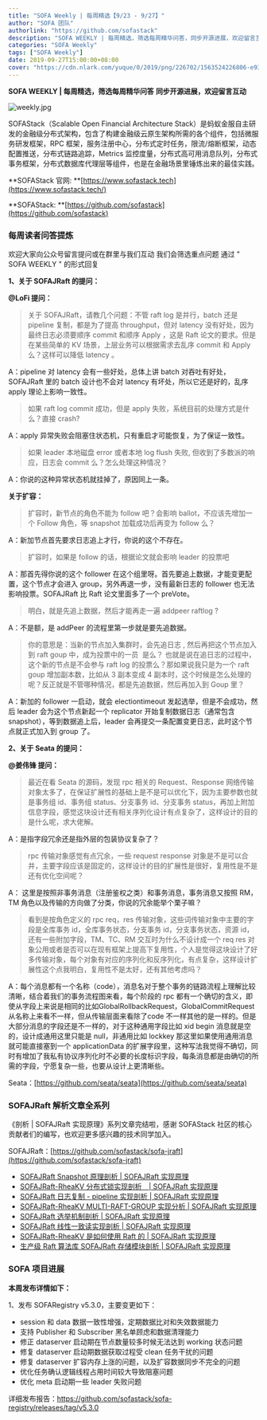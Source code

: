 ```yaml
---
title: "SOFA Weekly | 每周精选【9/23 - 9/27】"
author: "SOFA 团队"
authorlink: "https://github.com/sofastack"
description: "SOFA WEEKLY | 每周精选，筛选每周精华问答，同步开源进展，欢迎留言互动。"
categories: "SOFA Weekly"
tags: ["SOFA Weekly"]
date: 2019-09-27T15:00:00+08:00
cover: "https://cdn.nlark.com/yuque/0/2019/png/226702/1563524226806-e93607a3-1b77-4ca2-8c3c-0384ab966154.png"
---
```


**SOFA WEEKLY | 每周精选，筛选每周精华问答**
**同步开源进展，欢迎留言互动**

![weekly.jpg](https://cdn.nlark.com/yuque/0/2019/jpeg/226702/1562925824761-fc720f21-9622-437b-a783-0b0729eda119.jpeg)

SOFAStack（Scalable Open Financial Architecture Stack）是蚂蚁金服自主研发的金融级分布式架构，包含了构建金融级云原生架构所需的各个组件，包括微服务研发框架，RPC 框架，服务注册中心，分布式定时任务，限流/熔断框架，动态配置推送，分布式链路追踪，Metrics 监控度量，分布式高可用消息队列，分布式事务框架，分布式数据库代理层等组件，也是在金融场景里锤炼出来的最佳实践。

**SOFAStack 官网: **[https://www.sofastack.tech](https://www.sofastack.tech/)

**SOFAStack: **[https://github.com/sofastack](https://github.com/sofastack)

### 每周读者问答提炼

欢迎大家向公众号留言提问或在群里与我们互动
我们会筛选重点问题
通过 " SOFA WEEKLY " 的形式回复

**1、关于 SOFAJRaft 的提问：**

**@LoFi 提问：**

> 关于 SOFAJRaft，请教几个问题：不管 raft log 是并行，batch 还是 pipeline 复制，都是为了提高 throughput，但对 latency 没有好处，因为最终日志必须要顺序 commit 和顺序 Apply ，这是 Raft 论文的要求。但是在某些简单的 KV 场景，上层业务可以根据需求去乱序 commit 和 Apply 么？这样可以降低 latency 。

A：pipeline 对 latency 会有一些好处，总体上讲 batch 对吞吐有好处，SOFAJRaft 里的 batch 设计也不会对 latency 有坏处，所以它还是好的，乱序 apply 理论上影响一致性。

> 如果 raft log commit 成功，但是 apply 失败，系统目前的处理方式是什么？直接 crash?

A：apply 异常失败会阻塞住状态机，只有重启才可能恢复，为了保证一致性。

> 如果 leader 本地磁盘 error 或者本地 log flush 失败, 但收到了多数派的响应，日志会 commit 么？怎么处理这种情况？

A：你说的这种异常状态机就挂掉了，原因同上一条。

**关于扩容：**

> 扩容时，新节点的角色不能为 follow 吧？会影响 ballot，不应该先增加一个 Follow 角色，等 snapshot 加载成功后再变为 follow 么？

A：新加节点首先要求日志追上才行，你说的这个不存在。

> 扩容时，如果是 follow 的话，根据论文就会影响 leader 的投票吧

A：那首先得你说的这个 follower 在这个组里呀。首先要追上数据，才能变更配置，这个节点才会进入 group，另外再退一步，没有最新日志的 follower 也无法影响投票。SOFAJRaft 比 Raft 论文里面多了一个 preVote。

>明白，就是先追上数据，然后才能再走一遍 addpeer raftlog ?

A：不是额，是 addPeer 的流程里第一步就是要先追数据。

> 你的意思是：当新的节点加入集群时，会先追日志 , 然后再把这个节点加入到 raft goup 中，成为投票中的一员  是么？ 也就是说在追日志的过程中，这个新的节点是不会参与 raft log 的投票么？那如果说我只是为一个 raft goup 增加副本数，比如从 3 副本变成 4 副本时，这个时候是怎么处理的呢？反正就是不管哪种情况，都是先追数据，然后再加入到 Goup 里？

A：新加的 follower 一启动，就会 electiontimeout 发起选举，但是不会成功，然后 leader 会为这个节点新起一个 replicator 开始复制数据日志（通常包含 snapshot），等到数据追上后，leader 会再提交一条配置变更日志，此时这个节点就正式加入到 group 了。

**2、关于 Seata 的提问：**

**@姜伟锋 提问：**

> 最近在看 Seata 的源码，发现 rpc 相关的 Request、Response 网络传输对象太多了，在保证扩展性的基础上是不是可以优化下，因为主要参数也就是事务组 id、事务组 status、分支事务 id、分支事务 status，再加上附加信息字段，感觉这块设计还有相关序列化设计有点复杂了，这样设计的目的是什么呢，求大佬解。

A：是指字段冗余还是指外层的包装协议复杂了？

> rpc 传输对象感觉有点冗余，一些 request response 对象是不是可以合并，主要字段应该是固定的，这样设计的目的扩展性是很好，复用性是不是还有优化空间呢？

A： 这里是按照非事务消息（注册鉴权之类）和事务消息，事务消息又按照 RM，TM 角色以及传输的方向做了分类，你说的冗余能举个栗子嘛？

> 看到是按角色定义的 rpc req，res 传输对象，这些词传输对象中主要的字段是全库事务 id，全库事务状态，分支事务 id，分支事务状态，资源 id，还有一些附加字段，TM、TC、RM 交互时为什么不设计成一个 req res 对象公用或者是否可以在现有框架上提高下复用性，个人是觉得这块设计了好多传输对象，每个对象有对应的序列化和反序列化，有点复杂，这样设计扩展性这个点我明白，复用性不是太好，还有其他考虑吗？

A：每个消息都有一个名称（code），消息名对于整个事务的链路流程上理解比较清晰，结合着我们的事务流程图来看，每个阶段的 rpc 都有一个确切的含义，即使从字段上来说是相同的比如GlobalRollbackRequest，GlobalCommitRequest 从名称上来看不一样，但从传输层面来看除了code 不一样其他的是一样的。但是大部分消息的字段还是不一样的，对于这种通用字段比如 xid begin 消息就是空的，设计成通用这里只能是 null，非通用比如 lockkey 那这里如果使用通用消息就可能直接塞到一个 applicationData 的扩展字段里，这种写法我觉得不确切，同时有增加了我私有协议序列化时不必要的长度标识字段，每条消息都是由确切的所需的字段，宁愿复杂一些，也要从设计上更清晰些。

Seata：[https://github.com/seata/seata](https://github.com/seata/seata)

### SOFAJRaft 解析文章全系列

《剖析 | SOFAJRaft 实现原理》系列文章完结啦，感谢 SOFAStack 社区的核心贡献者们的编写，也欢迎更多感兴趣的技术同学加入。

SOFAJRaft：[https://github.com/sofastack/sofa-jraft](https://github.com/sofastack/sofa-jraft)

- [SOFAJRaft Snapshot 原理剖析 | SOFAJRaft 实现原理](https://www.sofastack.tech/blog/sofa-jraft-snapshot-principle-analysis/)
- [SOFAJRaft-RheaKV 分布式锁实现剖析　| SOFAJRaft 实现原理](https://www.sofastack.tech/blog/sofa-jraft-rheakv-distributedlock/)
- [SOFAJRaft 日志复制 - pipeline 实现剖析 | SOFAJRaft 实现原理](https://www.sofastack.tech/blog/sofa-jraft-pipeline-principle/)
- [SOFAJRaft-RheaKV MULTI-RAFT-GROUP 实现分析 | SOFAJRaft 实现原理](https://www.sofastack.tech/blog/sofa-jraft-rheakv-multi-raft-group/)
- [SOFAJRaft 选举机制剖析 | SOFAJRaft 实现原理](https://www.sofastack.tech/blog/sofa-jraft-election-mechanism/)
- [SOFAJRaft 线性一致读实现剖析 | SOFAJRaft 实现原理](https://www.sofastack.tech/blog/sofa-jraft-linear-consistent-read-implementation/)
- [SOFAJRaft-RheaKV 是如何使用 Raft 的 | SOFAJRaft 实现原理](https://www.sofastack.tech/blog/sofa-jraft-rheakv/)
- [生产级 Raft 算法库 SOFAJRaft 存储模块剖析 | SOFAJRaft 实现原理](https://www.sofastack.tech/blog/sofa-jraft-algorithm-storage-module-deep-dive/)

### SOFA 项目进展

**本周发布详情如下：**

1、发布 SOFARegistry v5.3.0，主要变更如下：
- session 和 data 数据一致性增强，定期数据比对和失效数据能力
- 支持 Publisher 和 Subscriber 黑名单顾虑和数据清理能力
- 修正 dataserver 启动期在节点数量较多时候无法达到 working 状态问题
- 修复 dataserver 启动期数据获取过程受 clean 任务干扰的问题
- 修复 dataserver 扩容内存上涨的问题，以及扩容数据同步不完全的问题
- 优化任务确认逻辑线程占用时间较大导致阻塞问题
- 优化 meta 启动期一些 leader 失败问题

详细发布报告：<https://github.com/sofastack/sofa-registry/releases/tag/v5.3.0>